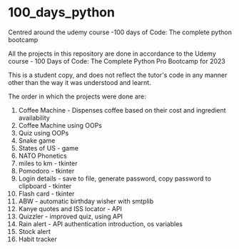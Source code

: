 # 100_days_python
Centred around the udemy course  -100 days of Code: The complete python bootcamp


All the projects in this repository are done in accordance to the Udemy course - 100 Days of Code: The Complete Python Pro Bootcamp for 2023

This is a student copy, and does not reflect the tutor's code in any manner other than the way it was understood and learnt. 

The order in which the projects were done are:

1. Coffee Machine - Dispenses coffee based on their cost and ingredient availability
2. Coffee Machine using OOPs
3. Quiz using OOPs
4. Snake game
5. States of US - game
6. NATO Phonetics 
7. miles to km - tkinter
8. Pomodoro - tkinter
9. Login details - save to file, generate password, copy password to clipboard - tkinter 
10. Flash card - tkinter
11. ABW - automatic birthday wisher with smtplib
12. Kanye quotes and ISS locator - API
13. Quizzler - improved quiz, using API
14. Rain alert - API authentication introduction, os variables
15. Stock alert
16. Habit tracker
